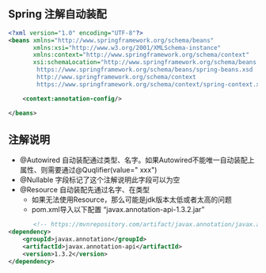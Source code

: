 ## Spring 注解自动装配

```xml
<?xml version="1.0" encoding="UTF-8"?>
<beans xmlns="http://www.springframework.org/schema/beans"
       xmlns:xsi="http://www.w3.org/2001/XMLSchema-instance"
       xmlns:context="http://www.springframework.org/schema/context"
       xsi:schemaLocation="http://www.springframework.org/schema/beans
        https://www.springframework.org/schema/beans/spring-beans.xsd
        http://www.springframework.org/schema/context
        https://www.springframework.org/schema/context/spring-context.xsd">

    <context:annotation-config/>

</beans>
```

## 注解说明

- @Autowired 自动装配通过类型、名字。如果Autowired不能唯一自动装配上属性、则需要通过@Quqlifier(value="
  xxx")
- @Nullable 字段标记了这个注解说明此字段可以为空
- @Resource 自动装配先通过名字、在类型
    - 如果无法使用Resource，那么可能是jdk版本太低或者太高的问题
    - pom.xml导入以下配置 “javax.annotation-api-1.3.2.jar”

```xml
       <!-- https://mvnrepository.com/artifact/javax.annotation/javax.annotation-api -->
<dependency>
    <groupId>javax.annotation</groupId>
    <artifactId>javax.annotation-api</artifactId>
    <version>1.3.2</version>
</dependency>
```
  



